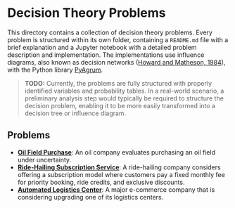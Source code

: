 # Decision Theory Problems

This directory contains a collection of decision theory problems. Every problem is structured within its own folder, containing a `README.md` file with a brief explanation and a Jupyter notebook with a detailed problem description and implementation. The implementations use influence diagrams, also known as decision networks ([Howard and Matheson, 1984](https://gwern.net/doc/statistics/decision/1983-howard-readingsondecisionanalysis-v1.pdf)), with the Python library [PyAgrum](https://pyagrum.readthedocs.io/).


> **TODO:** Currently, the problems are fully structured with properly identified variables and probability tables. In a real-world scenario, a preliminary analysis step would typically be required to structure the decision problem, enabling it to be more easily transformed into a decision tree or influence diagram.

## Problems
- [**Oil Field Purchase**](problems/oil_field_purchase): An oil company evaluates purchasing an oil field under uncertainty.
- [**Ride-Hailing Subscription Service**](problems/ride_hailing): A ride-hailing company considers offering a subscription model where customers pay a fixed monthly fee for priority booking, ride credits, and exclusive discounts.
- [**Automated Logistics Center**](problems/automated_logistics_center):  A major e-commerce company that is considering upgrading one of its logistics centers.


